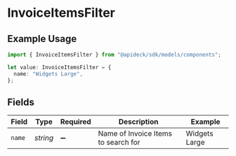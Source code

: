 # InvoiceItemsFilter

## Example Usage

```typescript
import { InvoiceItemsFilter } from "@apideck/sdk/models/components";

let value: InvoiceItemsFilter = {
  name: "Widgets Large",
};
```

## Fields

| Field                               | Type                                | Required                            | Description                         | Example                             |
| ----------------------------------- | ----------------------------------- | ----------------------------------- | ----------------------------------- | ----------------------------------- |
| `name`                              | *string*                            | :heavy_minus_sign:                  | Name of Invoice Items to search for | Widgets Large                       |